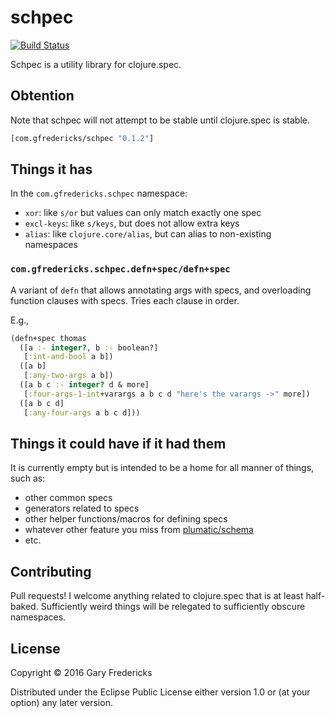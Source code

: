 # schpec

[![Build Status](https://travis-ci.org/gfredericks/schpec.svg?branch=master)](https://travis-ci.org/gfredericks/schpec)

Schpec is a utility library for clojure.spec.

## Obtention

Note that schpec will not attempt to be stable until clojure.spec is stable.

``` clojure
[com.gfredericks/schpec "0.1.2"]
```

## Things it has

In the `com.gfredericks.schpec` namespace:

- `xor`: like `s/or` but values can only match exactly one spec
- `excl-keys`: like `s/keys`, but does not allow extra keys
- `alias`: like `clojure.core/alias`, but can alias to non-existing namespaces

### `com.gfredericks.schpec.defn+spec/defn+spec`

A variant of `defn` that allows annotating args with specs, and
overloading function clauses with specs. Tries each clause in order.

E.g.,

``` clojure
(defn+spec thomas
  ([a :- integer?, b :- boolean?]
   [:int-and-bool a b])
  ([a b]
   [:any-two-args a b])
  ([a b c :- integer? d & more]
   [:four-args-1-int+varargs a b c d "here's the varargs ->" more])
  ([a b c d]
   [:any-four-args a b c d]))
```

## Things it could have if it had them

It is currently empty but is intended to be a home for all manner of
things, such as:

- other common specs
- generators related to specs
- other helper functions/macros for defining specs
- whatever other feature you miss from
  [plumatic/schema](https://github.com/plumatic/schema)
- etc.

## Contributing

Pull requests! I welcome anything related to clojure.spec that is at
least half-baked. Sufficiently weird things will be relegated to
sufficiently obscure namespaces.

## License

Copyright © 2016 Gary Fredericks

Distributed under the Eclipse Public License either version 1.0 or (at
your option) any later version.
